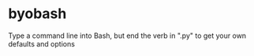 # byobash
Type a command line into Bash, but end the verb in ".py" to get your own defaults and options
